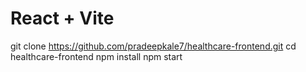 # React + Vite
git clone https://github.com/pradeepkale7/healthcare-frontend.git
cd healthcare-frontend
npm install
npm start 

